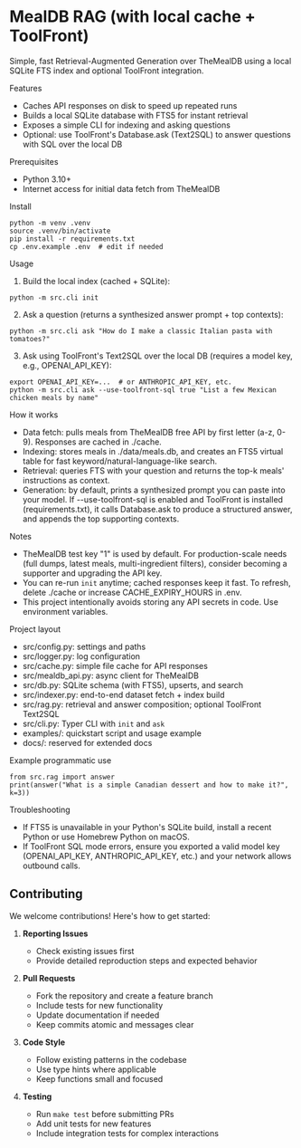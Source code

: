 # MealDB RAG (with local cache + ToolFront)

Simple, fast Retrieval-Augmented Generation over TheMealDB using a local SQLite FTS index and optional ToolFront integration.

Features
- Caches API responses on disk to speed up repeated runs
- Builds a local SQLite database with FTS5 for instant retrieval
- Exposes a simple CLI for indexing and asking questions
- Optional: use ToolFront's Database.ask (Text2SQL) to answer questions with SQL over the local DB

Prerequisites
- Python 3.10+
- Internet access for initial data fetch from TheMealDB

Install
```
python -m venv .venv
source .venv/bin/activate
pip install -r requirements.txt
cp .env.example .env  # edit if needed
```

Usage
1) Build the local index (cached + SQLite):
```
python -m src.cli init
```
2) Ask a question (returns a synthesized answer prompt + top contexts):
```
python -m src.cli ask "How do I make a classic Italian pasta with tomatoes?"
```
3) Ask using ToolFront's Text2SQL over the local DB (requires a model key, e.g., OPENAI_API_KEY):
```
export OPENAI_API_KEY=...  # or ANTHROPIC_API_KEY, etc.
python -m src.cli ask --use-toolfront-sql true "List a few Mexican chicken meals by name"
```

How it works
- Data fetch: pulls meals from TheMealDB free API by first letter (a-z, 0-9). Responses are cached in ./cache.
- Indexing: stores meals in ./data/meals.db, and creates an FTS5 virtual table for fast keyword/natural-language-like search.
- Retrieval: queries FTS with your question and returns the top-k meals' instructions as context.
- Generation: by default, prints a synthesized prompt you can paste into your model. If --use-toolfront-sql is enabled and ToolFront is installed (requirements.txt), it calls Database.ask to produce a structured answer, and appends the top supporting contexts.

Notes
- TheMealDB test key "1" is used by default. For production-scale needs (full dumps, latest meals, multi-ingredient filters), consider becoming a supporter and upgrading the API key.
- You can re-run `init` anytime; cached responses keep it fast. To refresh, delete ./cache or increase CACHE_EXPIRY_HOURS in .env.
- This project intentionally avoids storing any API secrets in code. Use environment variables.

Project layout
- src/config.py: settings and paths
- src/logger.py: log configuration
- src/cache.py: simple file cache for API responses
- src/mealdb_api.py: async client for TheMealDB
- src/db.py: SQLite schema (with FTS5), upserts, and search
- src/indexer.py: end-to-end dataset fetch + index build
- src/rag.py: retrieval and answer composition; optional ToolFront Text2SQL
- src/cli.py: Typer CLI with `init` and `ask`
- examples/: quickstart script and usage example
- docs/: reserved for extended docs

Example programmatic use
```
from src.rag import answer
print(answer("What is a simple Canadian dessert and how to make it?", k=3))
```

Troubleshooting
- If FTS5 is unavailable in your Python's SQLite build, install a recent Python or use Homebrew Python on macOS.
- If ToolFront SQL mode errors, ensure you exported a valid model key (OPENAI_API_KEY, ANTHROPIC_API_KEY, etc.) and your network allows outbound calls.

Contributing
------------
We welcome contributions! Here's how to get started:

1. **Reporting Issues**
   - Check existing issues first
   - Provide detailed reproduction steps and expected behavior

2. **Pull Requests**
   - Fork the repository and create a feature branch
   - Include tests for new functionality
   - Update documentation if needed
   - Keep commits atomic and messages clear

3. **Code Style**
   - Follow existing patterns in the codebase
   - Use type hints where applicable
   - Keep functions small and focused

4. **Testing**
   - Run `make test` before submitting PRs
   - Add unit tests for new features
   - Include integration tests for complex interactions

